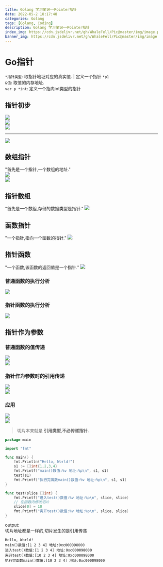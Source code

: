 ```yaml
---
title: Golang 学习笔记——Pointer指针
date: 2022-05-2 18:17:48
categories: Golang
tags: [Golang, Coding]
description: Golang 学习笔记——Pointer指针
index_img: https://cdn.jsdelivr.net/gh/WhaleFell/Pic@master/img/image.png
banner_img: https://cdn.jsdelivr.net/gh/WhaleFell/Pic@master/img/image.png
---
```


# Go指针
`*指针类型`: 取指针地址对应的真实值. | 定义一个指针 `*p1`  
`&值`: 取值的内存地址.   
`var p *int`: 定义一个指向int类型的指针

## 指针初步
![](https://cdn.jsdelivr.net/gh/WhaleFell/GolangCoding@master/notes/img/pointer-1.png)  
![](https://cdn.jsdelivr.net/gh/WhaleFell/GolangCoding@master/notes/img/pointer-2.png)  
![](https://cdn.jsdelivr.net/gh/WhaleFell/GolangCoding@master/notes/img/pointer-3.png)  

---

![](https://cdn.jsdelivr.net/gh/WhaleFell/GolangCoding@master/notes/img/pointer-7.png)  
## 数组指针
"首先是一个指针,一个数组的地址."  
![](https://cdn.jsdelivr.net/gh/WhaleFell/GolangCoding@master/notes/img/pointer-4.png)  
![](https://cdn.jsdelivr.net/gh/WhaleFell/GolangCoding@master/notes/img/pointer-5.png)  

## 指针数组
"首先是一个数组,存储的数据类型是指针."
![](https://cdn.jsdelivr.net/gh/WhaleFell/GolangCoding@master/notes/img/pointer-6.png)  

## 函数指针
"一个指针,指向一个函数的指针."
![](https://cdn.jsdelivr.net/gh/WhaleFell/GolangCoding@master/notes/img/pointer-8.png)  

## 指针函数
"一个函数,该函数的返回值是一个指针."
![](https://cdn.jsdelivr.net/gh/WhaleFell/GolangCoding@master/notes/img/pointer-9.png)  

### 普通函数的执行分析
![](https://cdn.jsdelivr.net/gh/WhaleFell/GolangCoding@master/notes/img/pointer-10.png)  

### 指针函数的执行分析
![](https://cdn.jsdelivr.net/gh/WhaleFell/GolangCoding@master/notes/img/pointer-11.png)  

## 指针作为参数

### 普通函数的值传递
![](https://cdn.jsdelivr.net/gh/WhaleFell/GolangCoding@master/notes/img/pointer-12.png)  
![](https://cdn.jsdelivr.net/gh/WhaleFell/GolangCoding@master/notes/img/pointer-13.png)  

### 指针作为参数时的引用传递
![](https://cdn.jsdelivr.net/gh/WhaleFell/GolangCoding@master/notes/img/pointer-14.png)  
![](https://cdn.jsdelivr.net/gh/WhaleFell/GolangCoding@master/notes/img/pointer-15.png)  

### 应用
![](https://cdn.jsdelivr.net/gh/WhaleFell/GolangCoding@master/notes/img/pointer-16.png)  
![](https://cdn.jsdelivr.net/gh/WhaleFell/GolangCoding@master/notes/img/pointer-17.png)  
> 切片本来就是 **引用类型**,**不必传递指针.**

```go
package main

import "fmt"

func main() {
   	fmt.Println("Hello, World!")
	s1 := []int{1,2,3,4}
	fmt.Printf("main()数值:%v 地址:%p\n", s1, s1)
	test(s1)
	fmt.Printf("执行完函数main()数值:%v 地址:%p\n", s1, s1)
}

func test(slice []int) {
	fmt.Printf("进入test()数值:%v 地址:%p\n", slice, slice)
	// 在函数内修改切片
	slice[0] = 10
	fmt.Printf("离开test()数值:%v 地址:%p\n", slice, slice)
}
```
output:  
切片地址都是一样的,切片发生的是引用传递
```
Hello, World!
main()数值:[1 2 3 4] 地址:0xc000098000
进入test()数值:[1 2 3 4] 地址:0xc000098000
离开test()数值:[10 2 3 4] 地址:0xc000098000
执行完函数main()数值:[10 2 3 4] 地址:0xc000098000
```
